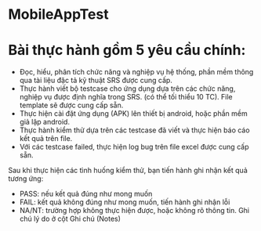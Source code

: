 # MobileAppTest
 # Bài thực hành gồm 5 yêu cầu chính:

- Đọc, hiểu, phân tích chức năng và nghiệp vụ hệ thống, phần mềm thông qua tài liệu đặc tả kỹ thuật SRS được cung cấp. 
- Thực hành viết bộ testcase cho ứng dụng dựa trên các chức năng, nghiệp vụ được định nghĩa trong SRS. (có thể tối thiểu 10 TC). File template sẽ được cung cấp sẵn.
- Thực hiện cài đặt ứng dụng (APK) lên thiết bị android, hoặc phần mềm giả lập android.
- Thực hành kiểm thử dựa trên các testcase đã viết và thực hiện báo cáo kết quả trên file.
- Với các testcase failed, thực hiện log bug trên file excel được cung cấp sẵn.

Sau khi thực hiện các tình huống kiểm thử, bạn tiến hành ghi nhận kết quả tương ứng: 

- PASS: nếu kết quả đúng như mong muốn
- FAIL: kết quả không đúng như mong muốn, tiến hành ghi nhận lỗi
- NA/NT: trường hợp không thực hiện được, hoặc không rõ thông tin. Ghi chú lý do ở cột Ghi chú (Notes)
